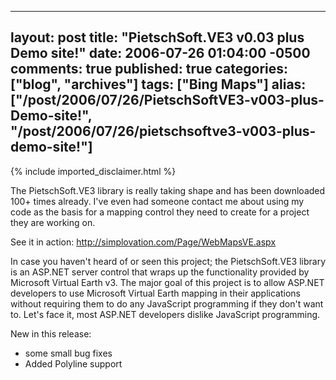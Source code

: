   ---
  layout: post
  title: "PietschSoft.VE3 v0.03 plus Demo site!"
  date: 2006-07-26 01:04:00 -0500
  comments: true
  published: true
  categories: ["blog", "archives"]
  tags: ["Bing Maps"]
  alias: ["/post/2006/07/26/PietschSoftVE3-v003-plus-Demo-site!", "/post/2006/07/26/pietschsoftve3-v003-plus-demo-site!"]
  ---
<!-- more -->
{% include imported_disclaimer.html %}
<p>
The PietschSoft.VE3 library is really taking shape and has been downloaded 100+ times already. I&#39;ve even had someone contact me about using my code as the basis for a mapping control they need to create for a project they are working on.
</p>
<p>
See it in action: <a href="http://simplovation.com/Page/WebMapsVE.aspx">http://simplovation.com/Page/WebMapsVE.aspx</a>
</p>
<p>
In case you haven&#39;t heard of or seen this project; the PietschSoft.VE3 library is an ASP.NET server control that wraps up the functionality provided by&nbsp; Microsoft Virtual Earth v3. The major goal of this project is to allow ASP.NET developers to use Microsoft Virtual Earth mapping in their applications without requiring them to do any JavaScript programming if they don&#39;t want to. Let&#39;s face it, most ASP.NET developers dislike JavaScript programming.
</p>
<p>
New in this release:
</p>
<ul>
	<li>some small bug fixes </li>
	<li>Added Polyline support</li>
</ul>
<p>
&nbsp;
</p>
